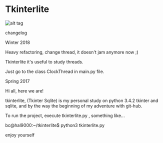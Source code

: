 # Tkinterlite

![alt tag](https://user-images.githubusercontent.com/5463566/50382888-785b4d80-06a9-11e9-9558-8fc48d307cb3.png)

changelog

Winter 2018

Heavy refactoring, change thread, it doesn't jam anymore now ;)

Tkinterlite it's useful to study threads.

Just go to the class ClockThread in main.py file. 

Spring 2017

Hi all, here we are!

tkinterlite, (Tkinter Sqlite) is my personal study on python 3.4.2 tkinter and sqlite, and by the way the beginning of my adventure with git-hub.

To run the project, execute tkinterlite.py , something like...

bc@hal9000:~/tkinterlite$ python3 tkinterlite.py 

enjoy yourself






